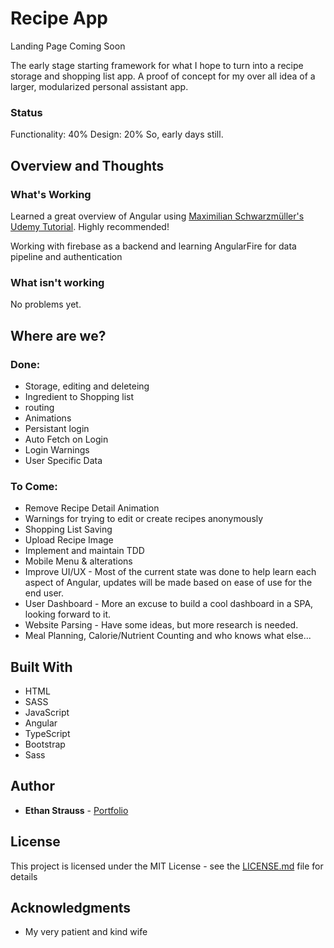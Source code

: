 # Recipe App
Landing Page Coming Soon

The early stage starting framework for what I hope to turn into a recipe storage and shopping list app. A proof of concept for my over all idea of a larger, modularized personal assistant app. 

### Status

Functionality: 40%
Design: 20%
So, early days still.

## Overview and Thoughts

### What's Working

Learned a great overview of Angular using [Maximilian Schwarzmüller's Udemy Tutorial](https://www.udemy.com/the-complete-guide-to-angular-2/). Highly recommended! 

Working with firebase as a backend and learning AngularFire for data pipeline and authentication

### What isn't working

No problems yet.

## Where are we?

### Done:

* Storage, editing and deleteing
* Ingredient to Shopping list
* routing
* Animations
* Persistant login 
* Auto Fetch on Login
* Login Warnings
* User Specific Data

### To Come:

* Remove Recipe Detail Animation
* Warnings for trying to edit or create recipes anonymously
* Shopping List Saving
* Upload Recipe Image
* Implement and maintain TDD
* Mobile Menu & alterations
* Improve UI/UX - Most of the current state was done to help learn each aspect of Angular, updates will be made based on ease of use for the end user. 
* User Dashboard - More an excuse to build a cool dashboard in a SPA, looking forward to it.
* Website Parsing - Have some ideas, but more research is needed. 
* Meal Planning, Calorie/Nutrient Counting and who knows what else...


## Built With

* HTML
* SASS
* JavaScript
* Angular
* TypeScript
* Bootstrap
* Sass

## Author

* **Ethan Strauss** - [Portfolio](https://dotethan.github.io)

## License

This project is licensed under the MIT License - see the [LICENSE.md](LICENSE.md) file for details

## Acknowledgments

* My very patient and kind wife

